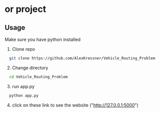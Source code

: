 # or project


## Usage
Make sure you have python installed

1. Clone repo
  ```sh
    git clone https://github.com/AlexKressner/Vehicle_Routing_Problem
  ```
2. Change directory
  ```sh
    cd Vehicle_Routing_Problem
  ```
3. run app.py
  ```sh
    python app.py
  ```
4. click on these link to see the website ("http://127.0.0.1:5000")